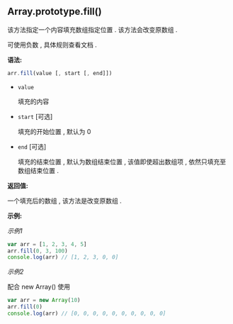 ## Array.prototype.fill()

该方法指定一个内容填充数组指定位置 . 该方法会改变原数组 . 

可使用负数 , 具体规则查看文档 . 



**语法:**

```js
arr.fill(value [, start [, end]])
```



- `value`

  填充的内容

- `start` [可选]

  填充的开始位置 , 默认为 0

- `end` [可选]

  填充的结束位置 , 默认为数组结束位置 , 该值即使超出数组项 , 依然只填充至数组结束位置 .



**返回值:**

一个填充后的数组 , 该方法是改变原数组 . 



**示例:**

*示例1*

```js
var arr = [1, 2, 3, 4, 5]
arr.fill(0, 3, 100)
console.log(arr) // [1, 2, 3, 0, 0]
```



*示例2*

配合 new Array() 使用

```js
var arr = new Array(10)
arr.fill(0)
console.log(arr) // [0, 0, 0, 0, 0, 0, 0, 0, 0, 0]
```

